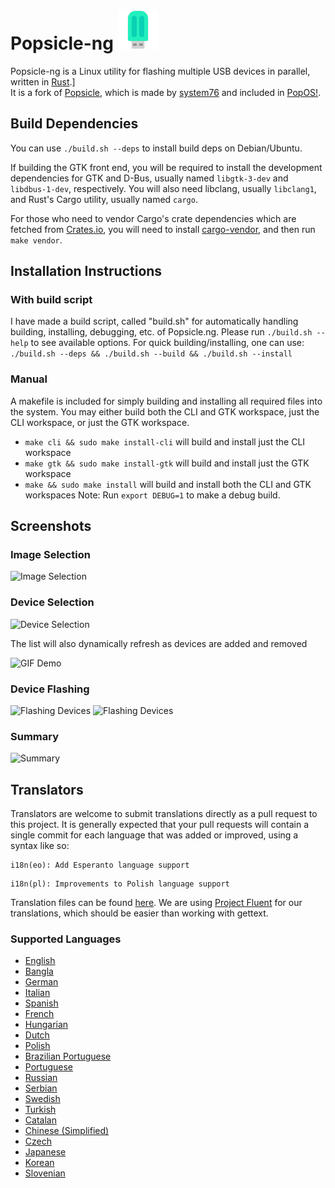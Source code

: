 # Popsicle-ng <img src="https://raw.githubusercontent.com/Alex313031/popsicle-ng/master/Logo.png" width="64">

Popsicle-ng is a Linux utility for flashing multiple USB devices in parallel, written in [Rust](https://www.rust-lang.org/en-US/).] \
It is a fork of [Popsicle](https://github.com/pop-os/popsicle), which is made by [system76](https://system76.com/) and included in [PopOS!](https://pop.system76.com/).

## Build Dependencies

You can use `./build.sh --deps` to install build deps on Debian/Ubuntu.

If building the GTK front end, you will be required to install the development dependencies for GTK and D-Bus, usually named `libgtk-3-dev` and `libdbus-1-dev`, respectively. You will also need libclang, usually `libclang1`, and Rust's Cargo utility, usually named `cargo`.

For those who need to vendor Cargo's crate dependencies which are fetched from [Crates.io](https://crates.io/), you will need to install [cargo-vendor](https://github.com/alexcrichton/cargo-vendor), and then run `make vendor`.

## Installation Instructions

### With build script
I have made a build script, called "build.sh" for automatically handling building, installing, debugging, etc. of Popsicle.ng.
Please run `./build.sh --help` to see available options.
For quick building/installing, one can use:
`./build.sh --deps && ./build.sh --build && ./build.sh --install`

### Manual

 A makefile is included for simply building and installing all required files into the system. You may either build both the CLI and GTK workspace, just the CLI workspace, or just the GTK workspace.

- `make cli && sudo make install-cli` will build and install just the CLI workspace
- `make gtk && sudo make install-gtk` will build and install just the GTK workspace
- `make && sudo make install` will build and install both the CLI and GTK workspaces
Note: Run `export DEBUG=1` to make a debug build.

## Screenshots

### Image Selection

![Image Selection](./screenshots/screenshot-01.png)

### Device Selection

![Device Selection](./screenshots/screenshot-02.png)

The list will also dynamically refresh as devices are added and removed

![GIF Demo](./screenshots/device-monitoring.gif)

### Device Flashing

![Flashing Devices](./screenshots/screenshot-03.png)
![Flashing Devices](./screenshots/screenshot-04.png)

### Summary

![Summary](./screenshots/screenshot-05.png)

## Translators

Translators are welcome to submit translations directly as a pull request to this project. It is generally expected that your pull requests will contain a single commit for each language that was added or improved, using a syntax like so:

```
i18n(eo): Add Esperanto language support
```

```
i18n(pl): Improvements to Polish language support
```

Translation files can be found [here](./i18n/). We are using [Project Fluent](https://projectfluent.org) for our translations, which should be easier than working with gettext.

### Supported Languages

- [English](./i18n/en/)
- [Bangla](./i18n/bn/)
- [German](./i18n/de/)
- [Italian](./i18n/it/)
- [Spanish](./i18n/es/)
- [French](./i18n/fr/)
- [Hungarian](./i18n/hu/)
- [Dutch](./i18n/nl/)
- [Polish](./i18n/pl/)
- [Brazilian Portuguese](./i18n/pt-BR/)
- [Portuguese](./i18n/pt/)
- [Russian](./i18n/ru/)
- [Serbian](./i18n/sr/)
- [Swedish](./i18n/sv/)
- [Turkish](./i18n/tr/)
- [Catalan](./i18n/ca)
- [Chinese (Simplified)](./i18n/zh-CN)
- [Czech](./i18n/cs)
- [Japanese](./i18n/ja)
- [Korean](./i18n/ko)
- [Slovenian](./i18n/sl)
